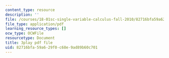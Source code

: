 ```yaml
---
content_type: resource
description: ''
file: /courses/18-01sc-single-variable-calculus-fall-2010/82716bfa59a629f0c68e9ad89b60c701_CMbvq16z0gA.pdf
file_type: application/pdf
learning_resource_types: []
ocw_type: OCWFile
resourcetype: Document
title: 3play pdf file
uid: 82716bfa-59a6-29f0-c68e-9ad89b60c701
---
```

